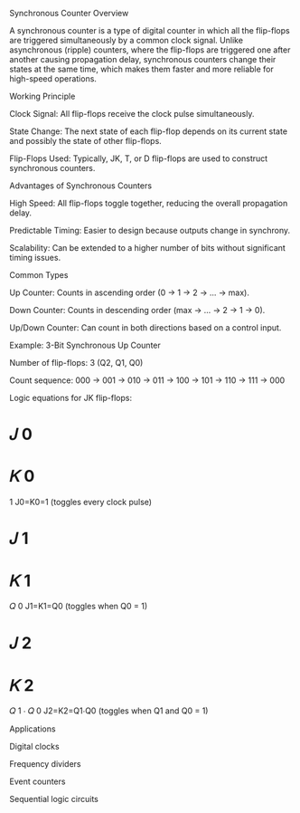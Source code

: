 Synchronous Counter 
Overview

A synchronous counter is a type of digital counter in which all the flip-flops are triggered simultaneously by a common clock signal. Unlike asynchronous (ripple) counters, where the flip-flops are triggered one after another causing propagation delay, synchronous counters change their states at the same time, which makes them faster and more reliable for high-speed operations.

Working Principle

Clock Signal: All flip-flops receive the clock pulse simultaneously.

State Change: The next state of each flip-flop depends on its current state and possibly the state of other flip-flops.

Flip-Flops Used: Typically, JK, T, or D flip-flops are used to construct synchronous counters.

Advantages of Synchronous Counters

High Speed: All flip-flops toggle together, reducing the overall propagation delay.

Predictable Timing: Easier to design because outputs change in synchrony.

Scalability: Can be extended to a higher number of bits without significant timing issues.

Common Types

Up Counter: Counts in ascending order (0 → 1 → 2 → ... → max).

Down Counter: Counts in descending order (max → ... → 2 → 1 → 0).

Up/Down Counter: Can count in both directions based on a control input.

Example: 3-Bit Synchronous Up Counter

Number of flip-flops: 3 (Q2, Q1, Q0)

Count sequence: 000 → 001 → 010 → 011 → 100 → 101 → 110 → 111 → 000

Logic equations for JK flip-flops:

𝐽
0
=
𝐾
0
=
1
J0=K0=1 (toggles every clock pulse)

𝐽
1
=
𝐾
1
=
𝑄
0
J1=K1=Q0 (toggles when Q0 = 1)

𝐽
2
=
𝐾
2
=
𝑄
1
⋅
𝑄
0
J2=K2=Q1⋅Q0 (toggles when Q1 and Q0 = 1)

Applications

Digital clocks

Frequency dividers

Event counters

Sequential logic circuits
